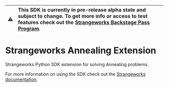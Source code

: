 | ⚠️    | This SDK is currently in pre-release alpha state and subject to change. To get more info or access to test features check out the [Strangeworks Backstage Pass Program](https://strangeworks.com/backstage). |
|---------------|:------------------------|
# Strangeworks Annealing Extension

 Strangeworks Python SDK extension for solving Annealing problems.


 
 For more information on using the SDK check out the [Strangeworks documentation](https://docs.strangeworks.com/).
